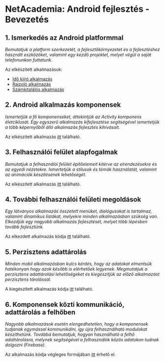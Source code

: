 # NetAcademia: Android fejlesztés - Bevezetés

## 1. Ismerkedés az Android platformmal

_Bemutatjuk a platform szerkezetét, a fejlesztőkörnyezetet és a fejlesztéshez használt eszközöket, valamint egy kezdő projektet, melyet végül a saját telefonunkon futtatunk._

Az elkészített alkalmazások:

- [Idő kiíró alkalmazás](/1_ismerkedes_az_android_platformmal/HelloNetAcademia)
- [Rajzoló alkalmazás](/1_ismerkedes_az_android_platformmal/FirstGame)
- [Számkitalálós alkalmazás](/1_ismerkedes_az_android_platformmal/HighLowGame)

## 2. Android alkalmazás komponensek

_Ismertetjük a fő komponenseket, áttekintjük az Activity komponens életciklusát. Egy egyszerű alkalmazás kifejlesztése segítségével ismertetjük a több képernyőből álló alkalmazás fejlesztés kihívásait._

Az elkészített alkalmazás [itt](/2_android_alkalmazas_komponensek/ActivityLifecycle) található.

## 3. Felhasználói felület alapfogalmak

_Bemutatjuk a felhasználói felület építőelemeit kitérve az elrendezésekre és az egyedi nézetekre. Ismertetjük a stílusok és témák használatát, valamint az animációk készítésének lehetőségét._

Az elkészített alkalmazás [itt](/3_felhasznaloi_felulet_alapfogalmak/UIDemo) található.

## 4. További felhasználói felületi megoldások

_Egy látványos alkalmazás összetett menüket, dialógusokat is tartalmaz, valamint dinamikus listákat, melyekre minden alkalmazásban szükség van. Elkezdjük egy nagyobb alkalmazás fejlesztését, melyet több lépésben tovább fejlesztünk._

Az elkezdett alkalmazás kódja [itt](/4_tovabbi_felhasznaloi_feluleti_megoldasok/TodoApp) található.

## 5. Perzisztens adattárolás

_Minden mobil alkalmazásban kulcs kérdés, hogy az adatokat elmentsük hatékonyan hogy azok később is elérhetőek legyenek. Megmutatjuk a perzisztens adattárolási lehetőségeket és kiegészítjük az előző alkalmazást perzisztens tárolással._

A kiegészített alkalmazás kódja [itt](/5_perzisztens_adattarolas/TodoApp) található.

## 6. Komponensek közti kommunikáció, adattárolás a felhőben

_Nagyobb alkalmazások esetén elengedhetetlen, hogy a komponensek tudjanak egymással kommunikálni, így újra felhasználható modulokat készíthetünk. Továbbá bemutatjuk, hogyan használható a felhő adattárolásra, melynek segítségével a felhasználók közös adatokon tudnak dolgozni (Firebase)._

Az alkalmazás kódja végleges formájában [itt](/6_komponensek_kozotti_kommunikacio_adattarolas_a_felhoben/TodoApp) érhető el.
